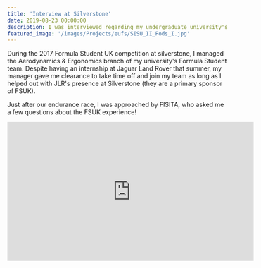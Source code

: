 ```yaml
---
title: 'Interview at Silverstone'
date: 2019-08-23 00:00:00
description: I was interviewed regarding my undergraduate university's Formula Student team during FSUK 2017.
featured_image: '/images/Projects/eufs/SISU_II_Pods_I.jpg'
---
```

During the 2017 Formula Student UK competition at silverstone, I managed the Aerodynamics & Ergonomics branch of my university's Formula Student team. Despite having an internship at Jaguar Land Rover that summer, my manager gave me clearance to take time off and join my team as long as I helped out with JLR's presence at Silverstone (they are a primary sponsor of FSUK).

Just after our endurance race, I was approached by FISITA, who asked me a few questions about the FSUK experience!
<iframe width="560" height="315" src="https://www.youtube.com/embed/lzudD8_Yt-8" frameborder="0" allow="accelerometer; autoplay; encrypted-media; gyroscope; picture-in-picture" allowfullscreen></iframe>
